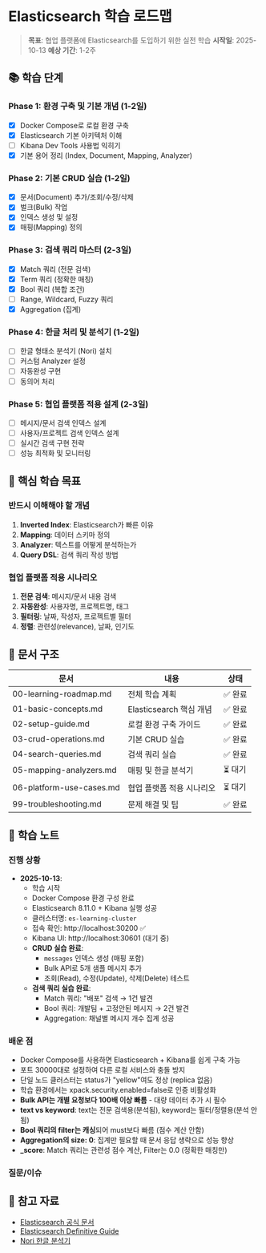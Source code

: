 # Elasticsearch 학습 로드맵

> **목표**: 협업 플랫폼에 Elasticsearch를 도입하기 위한 실전 학습
> **시작일**: 2025-10-13
> **예상 기간**: 1-2주

## 📚 학습 단계

### Phase 1: 환경 구축 및 기본 개념 (1-2일)
- [x] Docker Compose로 로컬 환경 구축
- [x] Elasticsearch 기본 아키텍처 이해
- [ ] Kibana Dev Tools 사용법 익히기
- [x] 기본 용어 정리 (Index, Document, Mapping, Analyzer)

### Phase 2: 기본 CRUD 실습 (1-2일)
- [x] 문서(Document) 추가/조회/수정/삭제
- [x] 벌크(Bulk) 작업
- [x] 인덱스 생성 및 설정
- [x] 매핑(Mapping) 정의

### Phase 3: 검색 쿼리 마스터 (2-3일)
- [x] Match 쿼리 (전문 검색)
- [x] Term 쿼리 (정확한 매칭)
- [x] Bool 쿼리 (복합 조건)
- [ ] Range, Wildcard, Fuzzy 쿼리
- [x] Aggregation (집계)

### Phase 4: 한글 처리 및 분석기 (1-2일)
- [ ] 한글 형태소 분석기 (Nori) 설치
- [ ] 커스텀 Analyzer 설정
- [ ] 자동완성 구현
- [ ] 동의어 처리

### Phase 5: 협업 플랫폼 적용 설계 (2-3일)
- [ ] 메시지/문서 검색 인덱스 설계
- [ ] 사용자/프로젝트 검색 인덱스 설계
- [ ] 실시간 검색 구현 전략
- [ ] 성능 최적화 및 모니터링

## 🎯 핵심 학습 목표

### 반드시 이해해야 할 개념
1. **Inverted Index**: Elasticsearch가 빠른 이유
2. **Mapping**: 데이터 스키마 정의
3. **Analyzer**: 텍스트를 어떻게 분석하는가
4. **Query DSL**: 검색 쿼리 작성 방법

### 협업 플랫폼 적용 시나리오
1. **전문 검색**: 메시지/문서 내용 검색
2. **자동완성**: 사용자명, 프로젝트명, 태그
3. **필터링**: 날짜, 작성자, 프로젝트별 필터
4. **정렬**: 관련성(relevance), 날짜, 인기도

## 📖 문서 구조

| 문서 | 내용 | 상태 |
|------|------|------|
| 00-learning-roadmap.md | 전체 학습 계획 | ✅ 완료 |
| 01-basic-concepts.md | Elasticsearch 핵심 개념 | ✅ 완료 |
| 02-setup-guide.md | 로컬 환경 구축 가이드 | ✅ 완료 |
| 03-crud-operations.md | 기본 CRUD 실습 | ✅ 완료 |
| 04-search-queries.md | 검색 쿼리 실습 | ✅ 완료 |
| 05-mapping-analyzers.md | 매핑 및 한글 분석기 | ⏳ 대기 |
| 06-platform-use-cases.md | 협업 플랫폼 적용 시나리오 | ⏳ 대기 |
| 99-troubleshooting.md | 문제 해결 및 팁 | ✅ 완료 |

## 📝 학습 노트

### 진행 상황
- **2025-10-13**:
  - 학습 시작
  - Docker Compose 환경 구성 완료
  - Elasticsearch 8.11.0 + Kibana 실행 성공
  - 클러스터명: `es-learning-cluster`
  - 접속 확인: http://localhost:30200 ✅
  - Kibana UI: http://localhost:30601 (대기 중)
  - **CRUD 실습 완료**:
    - `messages` 인덱스 생성 (매핑 포함)
    - Bulk API로 5개 샘플 메시지 추가
    - 조회(Read), 수정(Update), 삭제(Delete) 테스트
  - **검색 쿼리 실습 완료**:
    - Match 쿼리: "배포" 검색 → 1건 발견
    - Bool 쿼리: 개발팀 + 고정안된 메시지 → 2건 발견
    - Aggregation: 채널별 메시지 개수 집계 성공

### 배운 점
- Docker Compose를 사용하면 Elasticsearch + Kibana를 쉽게 구축 가능
- 포트 30000대로 설정하여 다른 로컬 서비스와 충돌 방지
- 단일 노드 클러스터는 status가 "yellow"여도 정상 (replica 없음)
- 학습 환경에서는 xpack.security.enabled=false로 인증 비활성화
- **Bulk API는 개별 요청보다 100배 이상 빠름** - 대량 데이터 추가 시 필수
- **text vs keyword**: text는 전문 검색용(분석됨), keyword는 필터/정렬용(분석 안됨)
- **Bool 쿼리의 filter는 캐싱**되어 must보다 빠름 (점수 계산 안함)
- **Aggregation의 size: 0**: 집계만 필요할 때 문서 응답 생략으로 성능 향상
- **_score**: Match 쿼리는 관련성 점수 계산, Filter는 0.0 (정확한 매칭만)

### 질문/이슈
<!-- 해결해야 할 질문이나 막힌 부분 기록 -->

## 🔗 참고 자료

- [Elasticsearch 공식 문서](https://www.elastic.co/guide/en/elasticsearch/reference/current/index.html)
- [Elasticsearch Definitive Guide](https://www.elastic.co/guide/en/elasticsearch/guide/current/index.html)
- [Nori 한글 분석기](https://www.elastic.co/guide/en/elasticsearch/plugins/current/analysis-nori.html)
